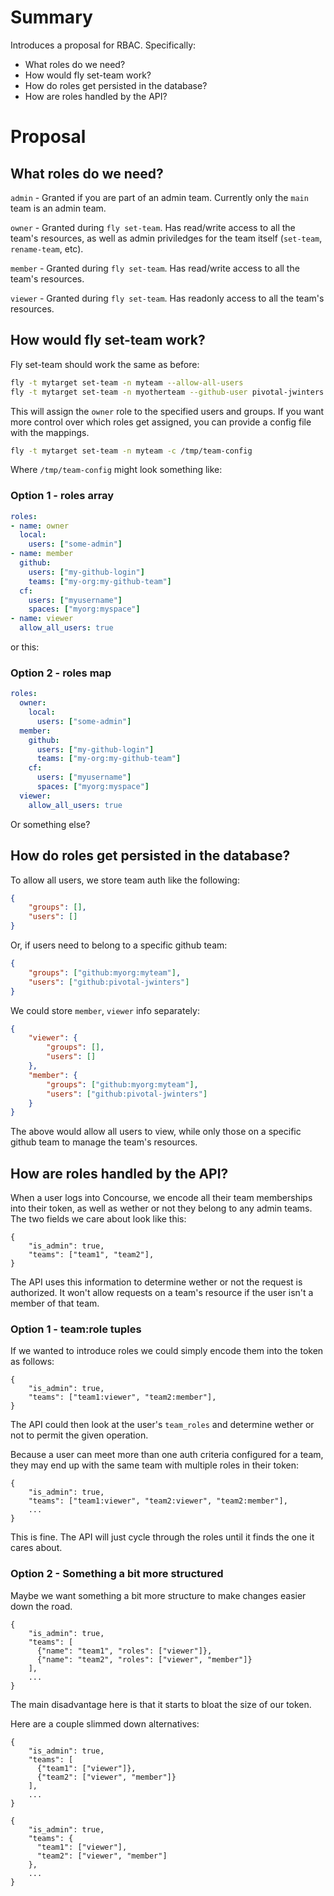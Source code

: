 # Summary

Introduces a proposal for RBAC. Specifically:

- What roles do we need?
- How would fly set-team work?
- How do roles get persisted in the database?
- How are roles handled by the API?


# Proposal

## What roles do we need?

`admin` - Granted if you are part of an admin team. Currently only the `main` team is an admin team.

`owner` - Granted during `fly set-team`. Has read/write access to all the team's resources, as well as admin priviledges for the team itself (`set-team`, `rename-team`, etc).

`member` - Granted during `fly set-team`. Has read/write access to all the team's resources.

`viewer` - Granted during `fly set-team`. Has readonly access to all the team's resources.


## How would fly set-team work?

Fly set-team should work the same as before:
```bash
fly -t mytarget set-team -n myteam --allow-all-users
fly -t mytarget set-team -n myotherteam --github-user pivotal-jwinters --github-team myorg:myteam
```

This will assign the `owner` role to the specified users and groups. If you want more control over which roles get assigned, you can provide a config file with the mappings.

```bash
fly -t mytarget set-team -n myteam -c /tmp/team-config
```

Where `/tmp/team-config` might look something like:

### Option 1 - roles array

```yaml
roles: 
- name: owner
  local: 
    users: ["some-admin"]
- name: member
  github: 
    users: ["my-github-login"]
    teams: ["my-org:my-github-team"]
  cf: 
    users: ["myusername"]
    spaces: ["myorg:myspace"]
- name: viewer
  allow_all_users: true
```

or this:

### Option 2 - roles map

```yaml
roles: 
  owner:
    local: 
      users: ["some-admin"]
  member:
    github: 
      users: ["my-github-login"]
      teams: ["my-org:my-github-team"]
    cf: 
      users: ["myusername"]
      spaces: ["myorg:myspace"]
  viewer:
    allow_all_users: true
```

Or something else?


##  How do roles get persisted in the database?

To allow all users, we store team auth like the following:
```json
{
	"groups": [],
	"users": []
}
```

Or, if users need to belong to a specific github team:
```json
{
	"groups": ["github:myorg:myteam"],
	"users": ["github:pivotal-jwinters"]
}
```

We could store `member`, `viewer` info separately:
```json
{
	"viewer": {
		"groups": [],
		"users": []
	},
	"member": {
		"groups": ["github:myorg:myteam"],
		"users": ["github:pivotal-jwinters"]
	}
}
```

The above would allow all users to view, while only those on a specific github team to manage the team's resources.


##  How are roles handled by the API?

When a user logs into Concourse, we encode all their team memberships into their token, as well as wether or not they belong to any admin teams. The two fields we care about look like this:
```
{
	"is_admin": true,
	"teams": ["team1", "team2"],
}
```

The API uses this information to determine wether or not the request is authorized. It won't allow requests on a team's resource if the user isn't a member of that team.


### Option 1 - team:role tuples
If we wanted to introduce roles we could simply encode them into the token as follows:
```
{
	"is_admin": true,
	"teams": ["team1:viewer", "team2:member"],
}
```
The API could then look at the user's `team_roles` and determine wether or not to permit the given operation. 

Because a user can meet more than one auth criteria configured for a team, they may end up with the same team with multiple roles in their token:
```
{
	"is_admin": true,
	"teams": ["team1:viewer", "team2:viewer", "team2:member"],
	...
}
```

This is fine. The API will just cycle through the roles until it finds the one it cares about. 

### Option 2 - Something a bit more structured

Maybe we want something a bit more structure to make changes easier down the road.

```
{
	"is_admin": true,
	"teams": [
	  {"name": "team1", "roles": ["viewer"]},
	  {"name": "team2", "roles": ["viewer", "member"]}
	],
	...
}
```

The main disadvantage here is that it starts to bloat the size of our token. 

Here are a couple slimmed down alternatives:

```
{
	"is_admin": true,
	"teams": [
	  {"team1": ["viewer"]},
	  {"team2": ["viewer", "member"]}
	],
	...
}
```

```
{
	"is_admin": true,
	"teams": {
	  "team1": ["viewer"],
	  "team2": ["viewer", "member"]
	},
	...
}
```

